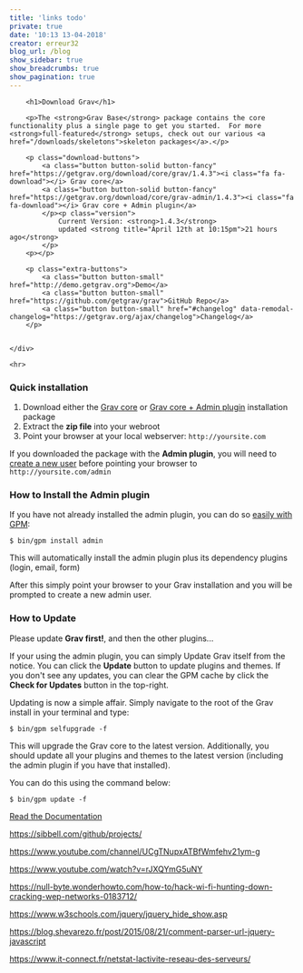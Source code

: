 ```yaml
---
title: 'links todo'
private: true
date: '10:13 13-04-2018'
creator: erreur32
blog_url: /blog
show_sidebar: true
show_breadcrumbs: true
show_pagination: true
---
```


<div class="resources-content padding">
    <div class="center">

        <h1>Download Grav</h1>

        <p>The <strong>Grav Base</strong> package contains the core functionality plus a single page to get you started.  For more <strong>full-featured</strong> setups, check out our various <a href="/downloads/skeletons">skeleton packages</a>.</p>

        <p class="download-buttons">
            <a class="button button-solid button-fancy" href="https://getgrav.org/download/core/grav/1.4.3"><i class="fa fa-download"></i> Grav core</a>
            <a class="button button-solid button-fancy" href="https://getgrav.org/download/core/grav-admin/1.4.3"><i class="fa fa-download"></i> Grav core + Admin plugin</a>
            </p><p class="version">
                Current Version: <strong>1.4.3</strong>
                updated <strong title="April 12th at 10:15pm">21 hours ago</strong>
            </p>
        <p></p>

        <p class="extra-buttons">
            <a class="button button-small" href="http://demo.getgrav.org">Demo</a>
            <a class="button button-small" href="https://github.com/getgrav/grav">GitHub Repo</a>
            <a class="button button-small" href="#changelog" data-remodal-changelog="https://getgrav.org/ajax/changelog">Changelog</a>
        </p>

        
    </div>

    <hr>
<h3>Quick installation</h3>
<ol>
<li>Download either the <a href="https://github.com/getgrav/grav/releases/download/1.4.2/grav-v1.4.2.zip">Grav core</a> or <a href="https://github.com/getgrav/grav/releases/download/1.4.2/grav-admin-v1.4.2.zip">Grav core + Admin plugin</a> installation package</li>
<li>Extract the <strong>zip file</strong> into your webroot</li>
<li>Point your browser at your local webserver: <code>http://yoursite.com</code><span class="copy-to-clipboard" title="Copy to clipboard"></span></li>
</ol>
<div class="notices tip">
<p>If you downloaded the package with the <strong>Admin plugin</strong>, you will need to <a href="http://learn.getgrav.org/admin-panel/faq">create a new user</a> before pointing your browser to <code>http://yoursite.com/admin</code><span class="copy-to-clipboard" title="Copy to clipboard"></span></p>
</div>
<h3>How to Install the Admin plugin</h3>
<p>If you have not already installed the admin plugin, you can do so <a href="http://learn.getgrav.org/advanced/grav-gpm">easily with GPM</a>:</p>
<pre><code class="hljs shell"><span class="hljs-meta">$</span><span class="bash"> bin/gpm install admin</span></code><span class="copy-to-clipboard" title="Copy to clipboard"></span></pre>
<p>This will automatically install the admin plugin plus its dependency plugins (login, email, form)</p>
<p>After this simply point your browser to your Grav installation and you will be prompted to create a new admin user.</p>
<h3>How to Update</h3>
<div class="notices warning">
<p>Please update <strong>Grav first!</strong>, and then the other plugins...</p>
</div>
<p>If your using the admin plugin, you can simply Update Grav itself from the notice.  You can click the <strong>Update</strong> button to update plugins and themes.  If you don't see any updates, you can clear the GPM cache by click the <strong>Check for Updates</strong> button in the top-right.</p>
<p>Updating is now a simple affair.  Simply navigate to the root of the Grav install in your terminal and type:</p>
<pre><code class="hljs shell"><span class="hljs-meta">$</span><span class="bash"> bin/gpm selfupgrade -f</span></code><span class="copy-to-clipboard" title="Copy to clipboard"></span></pre>
<p>This will upgrade the Grav core to the latest version.  Additionally, you should update all your plugins and themes to the latest version (including the admin plugin if you have that installed).</p>
<p>You can do this using the command below:</p>
<pre><code class="hljs shell"><span class="hljs-meta">$</span><span class="bash"> bin/gpm update -f</span></code><span class="copy-to-clipboard" title="Copy to clipboard"></span></pre>
<div class="center">
<p><a href="http://learn.getgrav.org/basics/installation" class="button button-outline-dark button-fancy">Read the Documentation</a></p>
</div>
</div>

https://sibbell.com/github/projects/

https://www.youtube.com/channel/UCgTNupxATBfWmfehv21ym-g

https://www.youtube.com/watch?v=rJXQYmG5uNY

https://null-byte.wonderhowto.com/how-to/hack-wi-fi-hunting-down-cracking-wep-networks-0183712/

https://www.w3schools.com/jquery/jquery_hide_show.asp

https://blog.shevarezo.fr/post/2015/08/21/comment-parser-url-jquery-javascript

https://www.it-connect.fr/netstat-lactivite-reseau-des-serveurs/